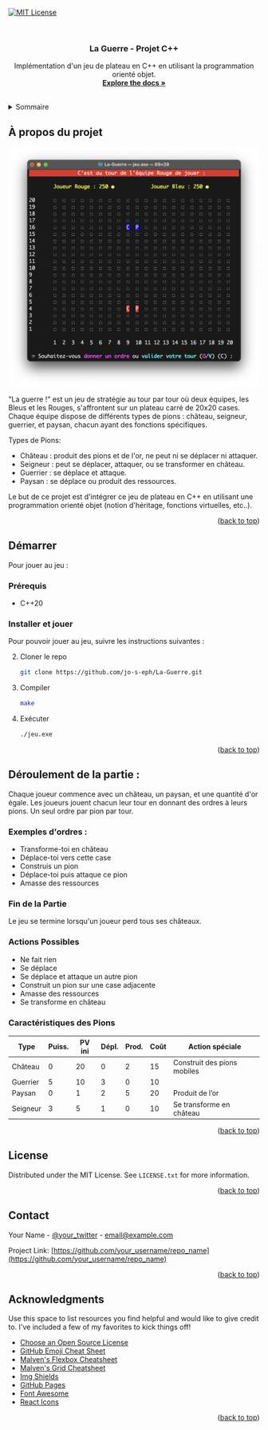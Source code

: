<!-- Improved compatibility of back to top link: See: https://github.com/othneildrew/Best-README-Template/pull/73 -->
<a name="readme-top"></a>
<!--
*** Thanks for checking out the Best-README-Template. If you have a suggestion
*** that would make this better, please fork the repo and create a pull request
*** or simply open an issue with the tag "enhancement".
*** Don't forget to give the project a star!
*** Thanks again! Now go create something AMAZING! :D
-->



<!-- PROJECT SHIELDS -->
<!--
*** I'm using markdown "reference style" links for readability.
*** Reference links are enclosed in brackets [ ] instead of parentheses ( ).
*** See the bottom of this document for the declaration of the reference variables
*** for contributors-url, forks-url, etc. This is an optional, concise syntax you may use.
*** https://www.markdownguide.org/basic-syntax/#reference-style-links
-->

[![MIT License][license-shield]][license-url]




<!-- PROJECT LOGO -->
<br />
<div align="center">

  <h3 align="center">La Guerre - Projet C++</h3>

  <p align="center">
    Implémentation d'un jeu de plateau en C++ en utilisant la programmation orienté objet.
    <br />
    <a href="https://github.com/othneildrew/Best-README-Template"><strong>Explore the docs »</strong></a>
    <br />
    <br />
  </p>
</div>



<!-- TABLE OF CONTENTS -->
<details>
  <summary>Sommaire</summary>
  <ol>
    <li>
      <a href="#about-the-project">À propos du projet</a>
    </li>
    <li>
      <a href="#getting-started">Démarrer</a>
      <ul>
        <li><a href="#prerequisites">Prérequis</a></li>
        <li><a href="#installation">Installer et jouer</a></li>
      </ul>
    </li>
    <li><a href="#usage">Déroulement de la partie</a></li>
    <li><a href="#license">License</a></li>
  </ol>
</details>



<!-- ABOUT THE PROJECT -->
## À propos du projet

[![Product Name Screen Shot][product-screenshot]]()

"La guerre !" est un jeu de stratégie au tour par tour où deux équipes, les Bleus et les Rouges, s'affrontent sur un plateau carré de 20x20 cases. Chaque équipe dispose de différents types de pions : château, seigneur, guerrier, et paysan, chacun ayant des fonctions spécifiques.

Types de Pions:
* Château : produit des pions et de l'or, ne peut ni se déplacer ni attaquer.
* Seigneur : peut se déplacer, attaquer, ou se transformer en château.
* Guerrier : se déplace et attaque.
* Paysan : se déplace ou produit des ressources.

Le but de ce projet est d'intégrer ce jeu de plateau en C++ en utilisant une programmation orienté objet (notion d'héritage, fonctions virtuelles, etc..).

<p align="right">(<a href="#readme-top">back to top</a>)</p>

<!-- GETTING STARTED -->
## Démarrer

Pour jouer au jeu : 

### Prérequis

* C++20

### Installer et jouer

Pour pouvoir jouer au jeu, suivre les instructions suivantes : 

2. Cloner le repo
   ```sh
   git clone https://github.com/jo-s-eph/La-Guerre.git
   ```
3. Compiler
   ```sh
   make
   ```
4. Exécuter
   ```sh
   ./jeu.exe
   ```

<p align="right">(<a href="#readme-top">back to top</a>)</p>



<!-- USAGE EXAMPLES -->
## Déroulement de la partie : 

Chaque joueur commence avec un château, un paysan, et une quantité d'or égale.
Les joueurs jouent chacun leur tour en donnant des ordres à leurs pions. Un seul ordre par pion par tour.

### Exemples d'ordres :
- Transforme-toi en château
- Déplace-toi vers cette case
- Construis un pion
- Déplace-toi puis attaque ce pion
- Amasse des ressources

### Fin de la Partie

Le jeu se termine lorsqu'un joueur perd tous ses châteaux.

### Actions Possibles
- Ne fait rien
- Se déplace
- Se déplace et attaque un autre pion
- Construit un pion sur une case adjacente
- Amasse des ressources
- Se transforme en château

### Caractéristiques des Pions

| Type     | Puiss. | PV ini | Dépl. | Prod. | Coût | Action spéciale                |
|----------|--------|--------|-------|-------|------|--------------------------------|
| Château  | 0      | 20     | 0     | 2     | 15   | Construit des pions mobiles    |
| Guerrier | 5      | 10     | 3     | 0     | 10   |                                |
| Paysan   | 0      | 1      | 2     | 5     | 20   | Produit de l’or                |
| Seigneur | 3      | 5      | 1     | 0     | 10   | Se transforme en château       |


<p align="right">(<a href="#readme-top">back to top</a>)</p>


<!-- LICENSE -->
## License

Distributed under the MIT License. See `LICENSE.txt` for more information.

<p align="right">(<a href="#readme-top">back to top</a>)</p>



<!-- CONTACT -->
## Contact

Your Name - [@your_twitter](https://twitter.com/your_username) - email@example.com

Project Link: [https://github.com/your_username/repo_name](https://github.com/your_username/repo_name)

<p align="right">(<a href="#readme-top">back to top</a>)</p>



<!-- ACKNOWLEDGMENTS -->
## Acknowledgments

Use this space to list resources you find helpful and would like to give credit to. I've included a few of my favorites to kick things off!

* [Choose an Open Source License](https://choosealicense.com)
* [GitHub Emoji Cheat Sheet](https://www.webpagefx.com/tools/emoji-cheat-sheet)
* [Malven's Flexbox Cheatsheet](https://flexbox.malven.co/)
* [Malven's Grid Cheatsheet](https://grid.malven.co/)
* [Img Shields](https://shields.io)
* [GitHub Pages](https://pages.github.com)
* [Font Awesome](https://fontawesome.com)
* [React Icons](https://react-icons.github.io/react-icons/search)

<p align="right">(<a href="#readme-top">back to top</a>)</p>



<!-- MARKDOWN LINKS & IMAGES -->
<!-- https://www.markdownguide.org/basic-syntax/#reference-style-links -->
[contributors-shield]: https://img.shields.io/github/contributors/othneildrew/Best-README-Template.svg?style=for-the-badge
[contributors-url]: https://github.com/othneildrew/Best-README-Template/graphs/contributors
[forks-shield]: https://img.shields.io/github/forks/othneildrew/Best-README-Template.svg?style=for-the-badge
[forks-url]: https://github.com/othneildrew/Best-README-Template/network/members
[stars-shield]: https://img.shields.io/github/stars/othneildrew/Best-README-Template.svg?style=for-the-badge
[stars-url]: https://github.com/othneildrew/Best-README-Template/stargazers
[issues-shield]: https://img.shields.io/github/issues/othneildrew/Best-README-Template.svg?style=for-the-badge
[issues-url]: https://github.com/othneildrew/Best-README-Template/issues
[license-shield]: https://img.shields.io/github/license/othneildrew/Best-README-Template.svg?style=for-the-badge
[license-url]: https://github.com/othneildrew/Best-README-Template/blob/master/LICENSE.txt
[linkedin-shield]: https://img.shields.io/badge/-LinkedIn-black.svg?style=for-the-badge&logo=linkedin&colorB=555
[linkedin-url]: https://linkedin.com/in/othneildrew
[product-screenshot]: img/1.png
[Next.js]: https://img.shields.io/badge/next.js-000000?style=for-the-badge&logo=nextdotjs&logoColor=white
[Next-url]: https://nextjs.org/
[React.js]: https://img.shields.io/badge/React-20232A?style=for-the-badge&logo=react&logoColor=61DAFB
[React-url]: https://reactjs.org/
[Vue.js]: https://img.shields.io/badge/Vue.js-35495E?style=for-the-badge&logo=vuedotjs&logoColor=4FC08D
[Vue-url]: https://vuejs.org/
[Angular.io]: https://img.shields.io/badge/Angular-DD0031?style=for-the-badge&logo=angular&logoColor=white
[Angular-url]: https://angular.io/
[Svelte.dev]: https://img.shields.io/badge/Svelte-4A4A55?style=for-the-badge&logo=svelte&logoColor=FF3E00
[Svelte-url]: https://svelte.dev/
[Laravel.com]: https://img.shields.io/badge/Laravel-FF2D20?style=for-the-badge&logo=laravel&logoColor=white
[Laravel-url]: https://laravel.com
[Bootstrap.com]: https://img.shields.io/badge/Bootstrap-563D7C?style=for-the-badge&logo=bootstrap&logoColor=white
[Bootstrap-url]: https://getbootstrap.com
[JQuery.com]: https://img.shields.io/badge/jQuery-0769AD?style=for-the-badge&logo=jquery&logoColor=white
[JQuery-url]: https://jquery.com 
